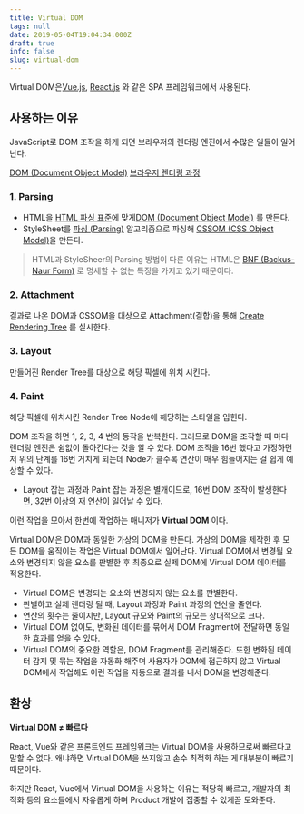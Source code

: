 ```yaml
---
title: Virtual DOM
tags: null
date: 2019-05-04T19:04:34.000Z
draft: true
info: false
slug: virtual-dom
---
```


Virtual DOM은[Vue.js](https://www.notion.so/a0a34ea8-52ad-44f8-b109-8ae1fb33bda1), [React.js](https://www.notion.so/a4b13e25-b67a-40af-87d3-c084a29c895c) 와 같은 SPA 프레임워크에서 사용된다.

## 사용하는 이유

JavaScript로 DOM 조작을 하게 되면 브라우저의 렌더링 엔진에서 수많은 일들이 일어난다.

[DOM (Document Object Model)](https://www.notion.so/05b2fa44-e433-4bb2-9fc3-cd59110f6ddb) [브라우저 렌더링 과정](https://www.notion.so/f83ac03f-8261-4f78-82a2-7d415fb9eda2)

### 1. Parsing

- HTML을 [HTML 파싱 표준](https://html.spec.whatwg.org/multipage/parsing.html)에 맞게[DOM (Document Object Model)](https://www.notion.so/05b2fa44-e433-4bb2-9fc3-cd59110f6ddb) 를 만든다.
- StyleSheet를 [파싱 (Parsing)](https://www.notion.so/d21964c0-2af1-4b48-9719-94872efa722b) 알고리즘으로 파싱해 [CSSOM (CSS Object Model)](https://www.notion.so/66bd0de6-0972-4fd9-a82f-f557c172ea1b)을 만든다.

> HTML과 StyleSheer의 Parsing 방법이 다른 이유는 HTML은 [BNF (Backus-Naur Form)](https://www.notion.so/97878963-961a-4ae6-b6d4-40849fb33020) 로 명세할 수 없는 특징을 가지고 있기 때문이다.

### 2. Attachment

결과로 나온 DOM과 CSSOM을 대상으로 Attachment(결합)을 통해 [Create Rendering Tree](https://www.notion.so/0ee913e6-9ebe-44c5-821f-f43d1869fa59) 를 실시한다.

### 3. Layout

만들어진 Render Tree를 대상으로 해당 픽셀에 위치 시킨다.

### 4. Paint

해당 픽셀에 위치시킨 Render Tree Node에 해당하는 스타일을 입힌다.

DOM 조작을 하면 1, 2, 3, 4 번의 동작을 반복한다. 그러므로 DOM을 조작할 때 마다 렌더링 엔진은 쉼없이 돌아간다는 것을 알 수 있다. DOM 조작을 16번 했다고 가정하면 저 위의 단계를 16번 거치게 되는데 Node가 클수록 연산이 매우 힘들어지는 걸 쉽게 예상할 수 있다.

- Layout 잡는 과정과 Paint 잡는 과정은 별개이므로, 16번 DOM 조작이 발생한다면, 32번 이상의 재 연산이 일어날 수 있다.

이런 작업을 모아서 한번에 작업하는 매니저가 **Virtual DOM** 이다.

Virtual DOM은 DOM과 동일한 가상의 DOM을 만든다. 가상의 DOM을 제작한 후 모든 DOM을 움직이는 작업은 Virtual DOM에서 일어난다. Virtual DOM에서 변경될 요소와 변경되지 않을 요소를 판별한 후 최종으로 실제 DOM에 Virtual DOM 데이터를 적용한다.

- Virtual DOM은 변경되는 요소와 변경되지 않는 요소를 판별한다.
- 판별하고 실제 렌더링 될 때, Layout 과정과 Paint 과정의 연산을 줄인다.
- 연산의 횟수는 줄이지만, Layout 규모와 Paint의 규모는 상대적으로 크다.
- Virtual DOM 없이도, 변화된 데이터를 묶어서 DOM Fragment에 전달하면 동일한 효과를 얻을 수 있다.
- Virtual DOM의 중요한 역할은, DOM Fragment를 관리해준다. 또한 변화된 데이터 감지 및 묶는 작업을 자동화 해주며 사용자가 DOM에 접근하지 않고 Virtual DOM에서 작업해도 이런 작업을 자동으로 결과를 내서 DOM을 변경해준다.

## 환상

**Virtual DOM ≠ 빠르다**

React, Vue와 같은 프론트엔드 프레임워크는 Virtual DOM을 사용하므로써 빠르다고 말할 수 없다. 왜냐하면 Virtual DOM을 쓰지않고 손수 최적화 하는 게 대부분이 빠르기 때문이다.

하지만 React, Vue에서 Virtual DOM을 사용하는 이유는 적당히 빠르고, 개발자의 최적화 등의 요소들에서 자유롭게 하며 Product 개발에 집중할 수 있게끔 도와준다.